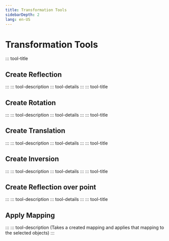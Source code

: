```yaml
---
title: Transformation Tools
sidebarDepth: 2
lang: en-US
---
```


# Transformation Tools

::: tool-title

## Create Reflection

:::
::: tool-description
::: tool-details
:::
::: tool-title

## Create Rotation

:::
::: tool-description
::: tool-details
:::
::: tool-title

## Create Translation

:::
::: tool-description
::: tool-details
:::
::: tool-title

## Create Inversion

:::
::: tool-description
::: tool-details
:::
::: tool-title

## Create Reflection over point

:::
::: tool-description
::: tool-details
:::
::: tool-title

## Apply Mapping

:::
::: tool-description
(Takes a created mapping and applies that mapping to the selected objects)
:::
